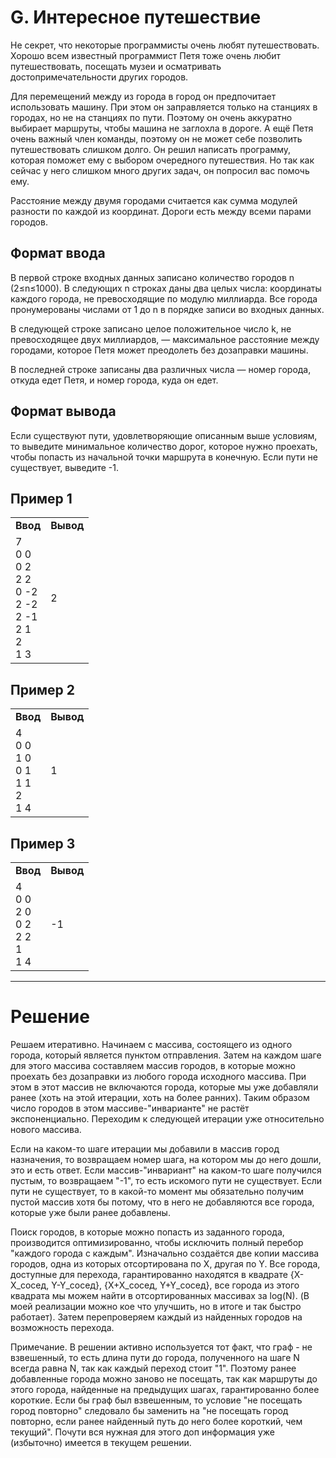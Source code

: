 # G. Интересное путешествие

Не секрет, что некоторые программисты очень любят путешествовать. Хорошо всем известный программист Петя тоже очень любит путешествовать, посещать музеи и осматривать достопримечательности других городов.

Для перемещений между из города в город он предпочитает использовать машину. При этом он заправляется только на станциях в городах, но не на станциях по пути. Поэтому он очень аккуратно выбирает маршруты, чтобы машина не заглохла в дороге. А ещё Петя очень важный член команды, поэтому он не может себе позволить путешествовать слишком долго. Он решил написать программу, которая поможет ему с выбором очередного путешествия. Но так как сейчас у него слишком много других задач, он попросил вас помочь ему.

Расстояние между двумя городами считается как сумма модулей разности по каждой из координат. Дороги есть между всеми парами городов.

## Формат ввода

В первой строке входных данных записано количество городов n (2≤n≤1000). В следующих n строках даны два целых числа: координаты каждого города, не превосходящие по модулю миллиарда. Все города пронумерованы числами от 1 до n в порядке записи во входных данных.

В следующей строке записано целое положительное число k, не превосходящее двух миллиардов, — максимальное расстояние между городами, которое Петя может преодолеть без дозаправки машины.

В последней строке записаны два различных числа — номер города, откуда едет Петя, и номер города, куда он едет.

## Формат вывода

Если существуют пути, удовлетворяющие описанным выше условиям, то выведите минимальное количество дорог, которое нужно проехать, чтобы попасть из начальной точки маршрута в конечную. Если пути не существует, выведите -1.

## Пример 1
<table>
<tr><td><b>Ввод</b></td><td><b>Вывод</b></td></tr>
<tr><td>7<br>
0 0<br>
0 2<br>
2 2<br>
0 -2<br>
2 -2<br>
2 -1<br>
2 1<br>
2<br>
1 3
</td><td>2</td></tr>
</table>

## Пример 2
<table>
<tr><td><b>Ввод</b></td><td><b>Вывод</b></td></tr>
<tr><td>4<br>
0 0<br>
1 0<br>
0 1<br>
1 1<br>
2<br>
1 4
</td><td>1</td></tr>
</table>

## Пример 3
<table>
<tr><td><b>Ввод</b></td><td><b>Вывод</b></td></tr>
<tr><td>4<br>
0 0<br>
2 0<br>
0 2<br>
2 2<br>
1<br>
1 4
</td><td>-1</td></tr>
</table>

---
# Решение

Решаем итеративно. Начинаем с массива, состоящего из одного города, который является пунктом отправления. Затем на каждом шаге для этого массива составляем массив городов, в которые можно проехать без дозаправки из любого города исходного массива. При этом в этот массив не включаются города, которые мы уже добавляли ранее (хоть на этой итерации, хоть на более ранних). Таким образом число городов в этом массиве-"инварианте" не растёт экспоненциально. Переходим к следующей итерации уже относительно нового массива.

Если на каком-то шаге итерации мы добавили в массив город назначения, то возвращаем номер шага, на котором мы до него дошли, это и есть ответ. Если массив-"инвариант" на каком-то шаге получился пустым, то возвращаем "-1", то есть искомого пути не существует. Если пути не существует, то в какой-то момент мы обязательно получим пустой массив хотя бы потому, что в него не добавляются все города, которые уже были ранее добавлены.

Поиск городов, в которые можно попасть из заданного города, производится оптимизированно, чтобы исключить полный перебор "каждого города с каждым". Изначально создаётся две копии массива городов, одна из которых отсортирована по X, другая по Y. Все города, доступные для перехода, гарантированно находятся в квадрате {X-X_сосед, Y-Y_сосед}, {X+X_сосед, Y+Y_сосед}, все города из этого квадрата мы можем найти в отсортированных массивах за log(N). (В моей реализации можно кое что улучшить, но в итоге и так быстро работает). Затем перепроверяем каждый из найденных городов на возможность перехода.

Примечание. В решении активно используется тот факт, что граф - не взвешенный, то есть длина пути до города, полученного на шаге N всегда равна N, так как каждый переход стоит "1". Поэтому ранее добавленные города можно заново не посещать, так как маршруты до этого города, найденные на предыдущих шагах, гарантированно более короткие. Если бы граф был взвешенным, то условие "не посещать город повторно" следовало бы заменить на "не посещать город повторно, если ранее найденный путь до него более короткий, чем текущий". Почути вся нужная для этого доп информация уже (избыточно) имеется в текущем решении.
